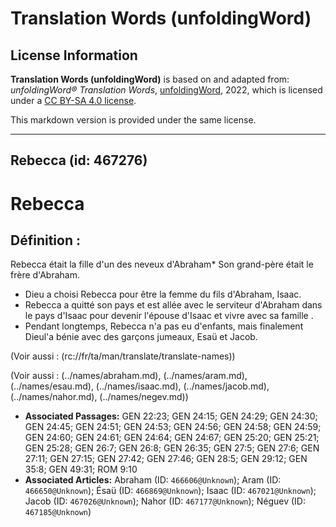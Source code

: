 # Translation Words (unfoldingWord)

## License Information

**Translation Words (unfoldingWord)** is based on and adapted from: _unfoldingWord® Translation Words_, [unfoldingWord](https://unfoldingword.org/utw), 2022, which is licensed under a [CC BY-SA 4.0 license](https://creativecommons.org/licenses/by-sa/4.0/legalcode.en).

This markdown version is provided under the same license.



--------------------------------

## Rebecca (id: 467276)

Rebecca
=======

Définition :
------------

Rebecca était la fille d'un des neveux d'Abraham\* Son grand\-père était le frère d'Abraham.

* Dieu a choisi Rebecca pour être la femme du fils d'Abraham, Isaac.
* Rebecca a quitté son pays et est allée avec le serviteur d'Abraham dans le pays d'Isaac pour devenir l'épouse d'Isaac et vivre avec sa famille .
* Pendant longtemps, Rebecca n'a pas eu d'enfants, mais finalement Dieul'a bénie avec des garçons jumeaux, Esaü et Jacob.

(Voir aussi : (rc://fr/ta/man/translate/translate\-names))

(Voir aussi : (../names/abraham.md), (../names/aram.md), (../names/esau.md), (../names/isaac.md), (../names/jacob.md), (../names/nahor.md), (../names/negev.md))

* **Associated Passages:** GEN 22:23; GEN 24:15; GEN 24:29; GEN 24:30; GEN 24:45; GEN 24:51; GEN 24:53; GEN 24:56; GEN 24:58; GEN 24:59; GEN 24:60; GEN 24:61; GEN 24:64; GEN 24:67; GEN 25:20; GEN 25:21; GEN 25:28; GEN 26:7; GEN 26:8; GEN 26:35; GEN 27:5; GEN 27:6; GEN 27:11; GEN 27:15; GEN 27:42; GEN 27:46; GEN 28:5; GEN 29:12; GEN 35:8; GEN 49:31; ROM 9:10
* **Associated Articles:** Abraham (ID: `466606@Unknown`); Aram (ID: `466650@Unknown`); Ésaü (ID: `466869@Unknown`); Isaac (ID: `467021@Unknown`); Jacob (ID: `467026@Unknown`); Nahor (ID: `467177@Unknown`); Néguev (ID: `467185@Unknown`)

